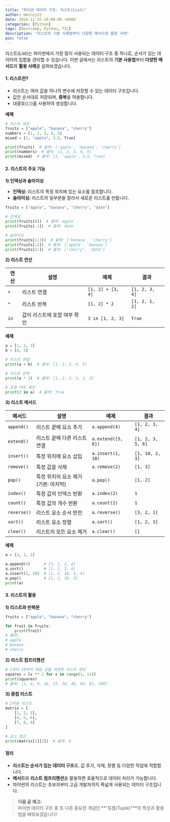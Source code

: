 ```yaml
---
title: "파이썬 데이터 구조: 리스트(List)"
author: mminzy22
date: 2024-11-25 10:00:00 +0900
categories: [Python]
tags: [Bootcamp, Python, TIL]
description: "리스트의 기본 사용법부터 다양한 메서드와 활용 사례"
pin: false
---
```



리스트(List)는 파이썬에서 가장 많이 사용되는 데이터 구조 중 하나로, 순서가 있는 데이터의 집합을 관리할 수 있습니다. 이번 글에서는 리스트의 **기본 사용법**부터 **다양한 메서드**와 **활용 사례**를 살펴보겠습니다.


#### 1. 리스트란?

- 리스트는 여러 값을 하나의 변수에 저장할 수 있는 데이터 구조입니다.
- 값은 순서대로 저장되며, **중복**을 허용합니다.
- 대괄호(`[]`)를 사용하여 생성합니다.

**예제**
```python
# 리스트 생성
fruits = ["apple", "banana", "cherry"]
numbers = [1, 2, 3, 4, 5]
mixed = [1, "apple", 3.5, True]

print(fruits)  # 출력: ['apple', 'banana', 'cherry']
print(numbers)  # 출력: [1, 2, 3, 4, 5]
print(mixed)  # 출력: [1, 'apple', 3.5, True]
```


#### 2. 리스트의 주요 기능

**1) 인덱싱과 슬라이싱**  
- **인덱싱:** 리스트의 특정 위치에 있는 요소를 참조합니다.
- **슬라이싱:** 리스트의 일부분을 잘라서 새로운 리스트를 만듭니다.

```python
fruits = ["apple", "banana", "cherry", "date"]

# 인덱싱
print(fruits[0])  # 출력: apple
print(fruits[-1])  # 출력: date

# 슬라이싱
print(fruits[1:3])  # 출력: ['banana', 'cherry']
print(fruits[:2])  # 출력: ['apple', 'banana']
print(fruits[2:])  # 출력: ['cherry', 'date']
```


**2) 리스트 연산**

| 연산     | 설명                       | 예제                       | 결과                     |
|----------|----------------------------|----------------------------|--------------------------|
| `+`      | 리스트 연결                | `[1, 2] + [3, 4]`          | `[1, 2, 3, 4]`           |
| `*`      | 리스트 반복                | `[1, 2] * 2`               | `[1, 2, 1, 2]`           |
| `in`     | 값이 리스트에 포함 여부 확인| `3 in [1, 2, 3]`           | `True`                   |

**예제**
```python
a = [1, 2, 3]
b = [4, 5]

# 리스트 연결
print(a + b)  # 출력: [1, 2, 3, 4, 5]

# 리스트 반복
print(a * 2)  # 출력: [1, 2, 3, 1, 2, 3]

# 포함 여부 확인
print(2 in a)  # 출력: True
```


**3) 리스트 메서드**

| 메서드          | 설명                                | 예제                        | 결과                     |
|-----------------|-------------------------------------|----------------------------|--------------------------|
| `append()`      | 리스트 끝에 요소 추가               | `a.append(4)`              | `[1, 2, 3, 4]`           |
| `extend()`      | 리스트 끝에 다른 리스트 연결         | `a.extend([5, 6])`         | `[1, 2, 3, 5, 6]`        |
| `insert()`      | 특정 위치에 요소 삽입               | `a.insert(1, 10)`          | `[1, 10, 2, 3]`          |
| `remove()`      | 특정 값을 삭제                      | `a.remove(2)`              | `[1, 3]`                 |
| `pop()`         | 특정 위치의 요소 제거(기본: 마지막) | `a.pop()`                  | `[1, 2]`                 |
| `index()`       | 특정 값의 인덱스 반환               | `a.index(2)`               | `1`                      |
| `count()`       | 특정 값의 개수 반환                 | `a.count(2)`               | `1`                      |
| `reverse()`     | 리스트 요소 순서 반전               | `a.reverse()`              | `[3, 2, 1]`              |
| `sort()`        | 리스트 요소 정렬                    | `a.sort()`                 | `[1, 2, 3]`              |
| `clear()`       | 리스트의 모든 요소 제거             | `a.clear()`                | `[]`                     |

**예제**
```python
a = [3, 1, 2]

a.append(4)      # [3, 1, 2, 4]
a.sort()         # [1, 2, 3, 4]
a.insert(2, 10)  # [1, 2, 10, 3, 4]
a.pop()          # [1, 2, 10, 3]
print(a)
```


#### 3. 리스트의 활용

**1) 리스트와 반복문**
```python
fruits = ["apple", "banana", "cherry"]

for fruit in fruits:
    print(fruit)
# 출력:
# apple
# banana
# cherry
```

**2) 리스트 컴프리헨션**
```python
# 1부터 10까지 제곱 값을 저장한 리스트 생성
squares = [x ** 2 for x in range(1, 11)]
print(squares)
# 출력: [1, 4, 9, 16, 25, 36, 49, 64, 81, 100]
```

**3) 중첩 리스트**
```python
# 2차원 리스트
matrix = [
    [1, 2, 3],
    [4, 5, 6],
    [7, 8, 9]
]

# 요소 접근
print(matrix[1][2])  # 출력: 6
```


#### 정리

- **리스트는 순서가 있는 데이터 구조**로, 값 추가, 삭제, 정렬 등 다양한 작업에 적합합니다.
- **메서드**와 **리스트 컴프리헨션**을 활용하면 효율적으로 데이터 처리가 가능합니다.
- 파이썬의 리스트는 초보자부터 고급 개발자까지 폭넓게 사용되는 데이터 구조입니다.

> **다음 글 예고:**  
> 파이썬 데이터 구조 중 또 다른 중요한 개념인 **"튜플(Tuple)"**의 특성과 활용법을 배워보겠습니다!
